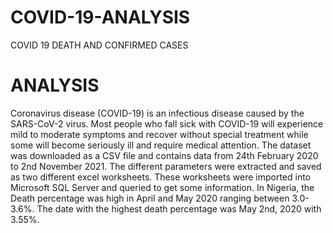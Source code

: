 # COVID-19-ANALYSIS
COVID 19 DEATH AND CONFIRMED CASES
# ANALYSIS 
Coronavirus disease (COVID-19) is an infectious disease caused by the SARS-CoV-2 virus. Most people who fall sick with COVID-19 will experience mild to moderate symptoms and recover without special treatment while some will become seriously ill and require medical attention. The dataset was downloaded as a CSV file and contains data from 24th February 2020 to 2nd November 2021. The different parameters were extracted and saved as two different excel worksheets. These worksheets were imported into Microsoft SQL Server and queried to get some information. In Nigeria, the Death percentage was high in April and May 2020 ranging between 3.0-3.6%. The date with the highest death percentage was May 2nd, 2020 with 3.55%.
